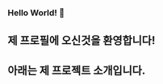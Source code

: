 ### Hello World! 👋
## 제 프로필에 오신것을 환영합니다!
## 아래는 제 프로젝트 소개입니다.
<!--
**ERRrOR404/ERRrOR404** is a ✨ _special_ ✨ repository because its `README.md` (this file) appears on your GitHub profile.

Here are some ideas to get you started:

- 🔭 I’m currently working on ...
- 🌱 I’m currently learning ...
- 👯 I’m looking to collaborate on ...
- 🤔 I’m looking for help with ...
- 💬 Ask me about ...
- 📫 How to reach me: ...
- 😄 Pronouns: ...
- ⚡ Fun fact: ...
-->
